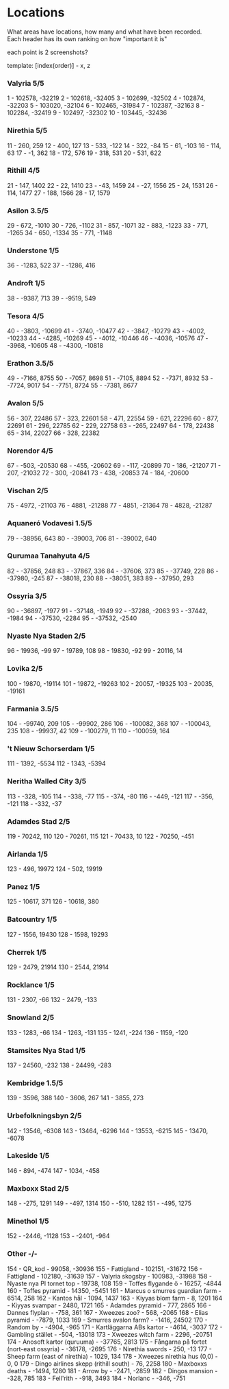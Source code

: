 # Locations

What areas have locations, how many and what have been recorded.  
Each header has its own ranking on how "important it is"

each point is 2 screenshots?

template:
[index(order)] - x, z

### Valyria 5/5
1 - 102578, -32219
2 - 102618, -32405
3 - 102699, -32502
4 - 102874, -32203
5 - 103020, -32104
6 - 102465, -31984
7 - 102387, -32163
8 - 102284, -32419
9 - 102497, -32302
10 - 103445, -32436


### Nirethia 5/5
11 - 260, 259
12 - 400, 127
13 - 533, -122
14 - 322, -84
15 - 61, -103
16 - 114, 63
17 - -1, 362
18 - 172, 576
19 - 318, 531
20 - 531, 622


### Rithill 4/5
21 - 147, 1402
22 - 22, 1410
23 - -43, 1459
24 - -27, 1556
25 - 24, 1531
26 - 114, 1477
27 - 188, 1566
28 - 17, 1579


### Asilon 3.5/5
29 - 672, -1010
30 - 726, -1102
31 - 857, -1071
32 - 883, -1223
33 - 771, -1265
34 - 650, -1334
35 - 771, -1148


### Understone 1/5
36 - -1283, 522
37 - -1286, 416


### Androft 1/5
38 - -9387, 713
39 - -9519, 549


### Tesora 4/5
40 - -3803, -10699
41 - -3740, -10477
42 - -3847, -10279
43 - -4002, -10233
44 - -4285, -10269
45 - -4012, -10446
46 - -4036, -10576
47 - -3968, -10605
48 - -4300, -10818


### Erathon 3.5/5
49 - -7166, 8755
50 - -7057, 8698
51 - -7105, 8894
52 - -7371, 8932
53 - -7724, 9017
54 - -7751, 8724
55 - -7381, 8677


### Avalon 5/5
56 - 307, 22486
57 - 323, 22601
58 - 471, 22554
59 - 621, 22296
60 - 877, 22691
61 - 296, 22785
62 - 229, 22758
63 - -265, 22497
64 - 178, 22438
65 - 314, 22027
66 - 328, 22382


### Norendor 4/5
67 - -503, -20530
68 - -455, -20602
69 - -117, -20899
70 - 186, -21207
71 - 207, -21032
72 - 300, -20841
73 - 438, -20853
74 - 184, -20600


### Vischan 2/5
75 - 4972, -21103
76 - 4881, -21288
77 - 4851, -21364
78 - 4828, -21287


### Aquaneró Vodavesi 1.5/5
79 - -38956, 643
80 - -39003, 706
81 - -39002, 640


### Qurumaa Tanahyuta 4/5
82 - -37856, 248
83 - -37867, 336
84 - -37606, 373
85 - -37749, 228
86 - -37980, -245
87 - -38018, 230
88 - -38051, 383
89 - -37950, 293


### Ossyria 3/5
90 - -36897, -1977
91 - -37148, -1949
92 - -37288, -2063
93 - -37442, -1984
94 - -37530, -2284
95 - -37532, -2540


### Nyaste Nya Staden 2/5
96 - 19936, -99
97 - 19789, 108
98 - 19830, -92
99 - 20116, 14


### Lovika 2/5
100 - 19870, -19114
101 - 19872, -19263
102 - 20057, -19325
103 - 20035, -19161

### Farmania 3.5/5
104 - -99740, 209
105 - -99902, 286
106 - -100082, 368
107 - -100043, 235
108 - -99937, 42
109 - -100279, 11
110 - -100059, 164


### 't Nieuw Schorserdam 1/5
111 - 1392, -5534
112 - 1343, -5394


### Neritha Walled City 3/5
113 - -328, -105
114 - -338, -77
115 - -374, -80
116 - -449, -121
117 - -356, -121
118 - -332, -37


### Adamdes Stad 2/5
119 - 70242, 110
120 - 70261, 115
121 - 70433, 10
122 - 70250, -451


### Airlanda 1/5
123 - 496, 19972
124 - 502, 19919


### Panez 1/5
125 - 10617, 371
126 - 10618, 380


### Batcountry 1/5
127 - 1556, 19430
128 - 1598, 19293


### Cherrek 1/5
129 - 2479, 21914
130 - 2544, 21914


### Rocklance 1/5
131 - 2307, -66
132 - 2479, -133


### Snowland 2/5
133 - 1283, -66
134 - 1263, -131
135 - 1241, -224
136 - 1159, -120


### Stamsites Nya Stad 1/5
137 - 24560, -232
138 - 24499, -283


### Kembridge 1.5/5
139 - 3596, 388
140 - 3606, 267
141 - 3855, 273


### Urbefolkningsbyn 2/5
142 - 13546, -6308
143 - 13464, -6296
144 - 13553, -6215
145 - 13470, -6078


### Lakeside 1/5
146 - 894, -474
147 - 1034, -458


### Maxboxx Stad 2/5
148 - -275, 1291
149 - -497, 1314
150 - -510, 1282
151 - -495, 1275


### Minethol 1/5
152 - -2446, -1128
153 - -2401, -964


### Other -/-
154 - QR_kod - 99058, -30936
155 - Fattigland - 102151, -31672
156 - Fattigland - 102180, -31639
157 - Valyria skogsby - 100983, -31988
158 - Nyaste nya PI tornet top - 19738, 108
159 - Toffes flygande ö - 16257, -4844
160 - Toffes pyramid - 14350, -5451
161 - Marcus o smurres guardian farm - 6514, 258
162 - Kantos hål - 1094, 1437
163 - Kiyyas blom farm - 8, 1201
164 - Kiyyas svampar - 2480, 1721
165 - Adamdes pyramid - 777, 2865
166 - Dannes flyplan - -758, 361
167 - Xweezes zoo? - 568, -2065
168 - Elias pyramid - -7879, 1033
169 - Smurres avalon farm? - -1416, 24502
170 - Random by - -4904, -965
171 - Kartläggarna ABs kartor - -4614, -3037
172 - Gambling stället - -504, -13018
173 - Xweezes witch farm - 2296, -20751
174 - Anosoft kartor (quruuma) - -37765, 2813
175 - Fångarna på fortet (nort-east ossyria) - -36178, -2695
176 - Nirethia swords - 250, -13
177 - Sheep farm (east of nirethia) - 1029, 134
178 - Xweezes nirethia hus (0,0) - 0, 0
179 - Dingo airlines skepp (rithill south) - 76, 2258
180 - Maxboxxs deaths - -1494, 1280
181 - Arrow by - -2471, -2859
182 - Dingos mansion - -328, 785
183 - Fell'rith - -918, 3493
184 - Norlanc - -346, -751
